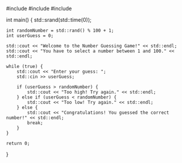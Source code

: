#include <iostream>
#include <cstdlib>
#include <ctime>

int main() {
    std::srand(std::time(0));
    
    int randomNumber = std::rand() % 100 + 1;
    int userGuess = 0;
    
    std::cout << "Welcome to the Number Guessing Game!" << std::endl;
    std::cout << "You have to select a number between 1 and 100." << std::endl;

    while (true) {
        std::cout << "Enter your guess: ";
        std::cin >> userGuess;

        if (userGuess > randomNumber) {
            std::cout << "Too high! Try again." << std::endl;
        } else if (userGuess < randomNumber) {
            std::cout << "Too low! Try again." << std::endl;
        } else {
            std::cout << "Congratulations! You guessed the correct number!" << std::endl;
            break;
        }
    }

    return 0;
}
